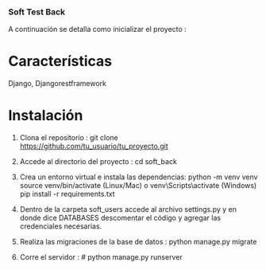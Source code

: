 ### Soft Test Back

A continuación se detalla como inicializar el proyecto :

# Características
Django, Djangorestframework

# Instalación
1. Clona el repositorio : 
git clone https://github.com/tu_usuario/tu_proyecto.git

2. Accede al directorio del proyecto : 
cd soft_back

3. Crea un entorno virtual e instala las dependencias: 
python -m venv venv
source venv/bin/activate (Linux/Mac) o venv\Scripts\activate (Windows)
pip install -r requirements.txt

4. Dentro de la carpeta soft_users accede al archivo settings.py y en donde dice DATABASES descomentar el código y agregar las credenciales necesarias.
5. Realiza las migraciones de la base de datos
: python manage.py migrate

6. Corre el servidor : #
python manage.py runserver

  




